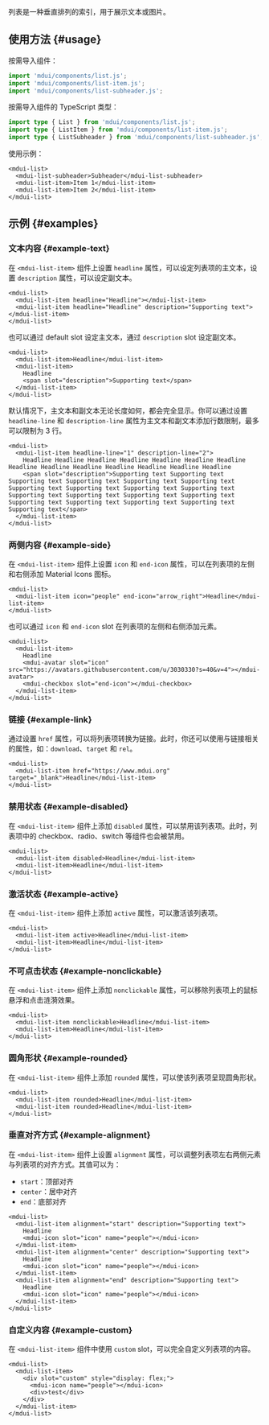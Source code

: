 列表是一种垂直排列的索引，用于展示文本或图片。

## 使用方法 {#usage}

按需导入组件：

```js
import 'mdui/components/list.js';
import 'mdui/components/list-item.js';
import 'mdui/components/list-subheader.js';
```

按需导入组件的 TypeScript 类型：

```ts
import type { List } from 'mdui/components/list.js';
import type { ListItem } from 'mdui/components/list-item.js';
import type { ListSubheader } from 'mdui/components/list-subheader.js';
```

使用示例：

```html,example
<mdui-list>
  <mdui-list-subheader>Subheader</mdui-list-subheader>
  <mdui-list-item>Item 1</mdui-list-item>
  <mdui-list-item>Item 2</mdui-list-item>
</mdui-list>
```

## 示例 {#examples}

### 文本内容 {#example-text}

在 `<mdui-list-item>` 组件上设置 `headline` 属性，可以设定列表项的主文本，设置 `description` 属性，可以设定副文本。

```html,example,expandable
<mdui-list>
  <mdui-list-item headline="Headline"></mdui-list-item>
  <mdui-list-item headline="Headline" description="Supporting text"></mdui-list-item>
</mdui-list>
```

也可以通过 default slot 设定主文本，通过 `description` slot 设定副文本。

```html,example,expandable
<mdui-list>
  <mdui-list-item>Headline</mdui-list-item>
  <mdui-list-item>
    Headline
    <span slot="description">Supporting text</span>
  </mdui-list-item>
</mdui-list>
```

默认情况下，主文本和副文本无论长度如何，都会完全显示。你可以通过设置 `headline-line` 和 `description-line` 属性为主文本和副文本添加行数限制，最多可以限制为 3 行。

```html,example,expandable
<mdui-list>
  <mdui-list-item headline-line="1" description-line="2">
    Headline Headline Headline Headline Headline Headline Headline Headline Headline Headline Headline Headline Headline Headline
    <span slot="description">Supporting text Supporting text Supporting text Supporting text Supporting text Supporting text Supporting text Supporting text Supporting text Supporting text Supporting text Supporting text Supporting text Supporting text Supporting text Supporting text Supporting text Supporting text Supporting text</span>
  </mdui-list-item>
</mdui-list>
```

### 两侧内容 {#example-side}

在 `<mdui-list-item>` 组件上设置 `icon` 和 `end-icon` 属性，可以在列表项的左侧和右侧添加 Material Icons 图标。

```html,example,expandable
<mdui-list>
  <mdui-list-item icon="people" end-icon="arrow_right">Headline</mdui-list-item>
</mdui-list>
```

也可以通过 `icon` 和 `end-icon` slot 在列表项的左侧和右侧添加元素。

```html,example,expandable
<mdui-list>
  <mdui-list-item>
    Headline
    <mdui-avatar slot="icon" src="https://avatars.githubusercontent.com/u/3030330?s=40&v=4"></mdui-avatar>
    <mdui-checkbox slot="end-icon"></mdui-checkbox>
  </mdui-list-item>
</mdui-list>
```

### 链接 {#example-link}

通过设置 `href` 属性，可以将列表项转换为链接。此时，你还可以使用与链接相关的属性，如：`download`、`target` 和 `rel`。

```html,example,expandable
<mdui-list>
  <mdui-list-item href="https://www.mdui.org" target="_blank">Headline</mdui-list-item>
</mdui-list>
```

### 禁用状态 {#example-disabled}

在 `<mdui-list-item>` 组件上添加 `disabled` 属性，可以禁用该列表项。此时，列表项中的 checkbox、radio、switch 等组件也会被禁用。

```html,example,expandable
<mdui-list>
  <mdui-list-item disabled>Headline</mdui-list-item>
  <mdui-list-item>Headline</mdui-list-item>
</mdui-list>
```

### 激活状态 {#example-active}

在 `<mdui-list-item>` 组件上添加 `active` 属性，可以激活该列表项。

```html,example,expandable
<mdui-list>
  <mdui-list-item active>Headline</mdui-list-item>
  <mdui-list-item>Headline</mdui-list-item>
</mdui-list>
```

### 不可点击状态 {#example-nonclickable}

在 `<mdui-list-item>` 组件上添加 `nonclickable` 属性，可以移除列表项上的鼠标悬浮和点击涟漪效果。

```html,example,expandable
<mdui-list>
  <mdui-list-item nonclickable>Headline</mdui-list-item>
  <mdui-list-item>Headline</mdui-list-item>
</mdui-list>
```

### 圆角形状 {#example-rounded}

在 `<mdui-list-item>` 组件上添加 `rounded` 属性，可以使该列表项呈现圆角形状。

```html,example,expandable
<mdui-list>
  <mdui-list-item rounded>Headline</mdui-list-item>
  <mdui-list-item rounded>Headline</mdui-list-item>
</mdui-list>
```

### 垂直对齐方式 {#example-alignment}

在 `<mdui-list-item>` 组件上设置 `alignment` 属性，可以调整列表项左右两侧元素与列表项的对齐方式。其值可以为：

* `start`：顶部对齐
* `center`：居中对齐
* `end`：底部对齐

```html,example,expandable
<mdui-list>
  <mdui-list-item alignment="start" description="Supporting text">
    Headline
    <mdui-icon slot="icon" name="people"></mdui-icon>
  </mdui-list-item>
  <mdui-list-item alignment="center" description="Supporting text">
    Headline
    <mdui-icon slot="icon" name="people"></mdui-icon>
  </mdui-list-item>
  <mdui-list-item alignment="end" description="Supporting text">
    Headline
    <mdui-icon slot="icon" name="people"></mdui-icon>
  </mdui-list-item>
</mdui-list>
```

### 自定义内容 {#example-custom}

在 `<mdui-list-item>` 组件中使用 `custom` slot，可以完全自定义列表项的内容。

```html,example,expandable
<mdui-list>
  <mdui-list-item>
    <div slot="custom" style="display: flex;">
      <mdui-icon name="people"></mdui-icon>
      <div>test</div>
    </div>
  </mdui-list-item>
</mdui-list>
```
